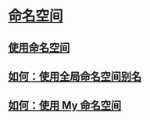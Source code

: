 # [命名空间](index.md)
## [使用命名空间](using-namespaces.md)
## [如何：使用全局命名空间别名](how-to-use-the-global-namespace-alias.md)
## [如何：使用 My 命名空间](how-to-use-the-my-namespace.md)
